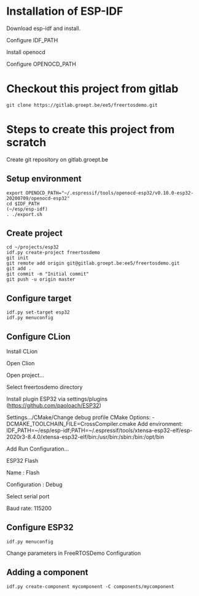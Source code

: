 # Installation of ESP-IDF

Download esp-idf and install.

Configure IDF_PATH

Install openocd

Configure OPENOCD_PATH

# Checkout this project from gitlab

```shell
git clone https://gitlab.groept.be/ee5/freertosdemo.git
```

# Steps to create this project from scratch

Create git repository on gitlab.groept.be

## Setup environment

```
export OPENOCD_PATH="~/.espressif/tools/openocd-esp32/v0.10.0-esp32-20200709/openocd-esp32"
cd $IDF_PATH
(~/esp/esp-idf)
. ./export.sh
```

## Create project

```
cd ~/projects/esp32
idf.py create-project freertosdemo
git init
git remote add origin git@gitlab.groept.be:ee5/freertosdemo.git
git add .
git commit -m "Initial commit"
git push -u origin master
```

## Configure target

```
idf.py set-target esp32
idf.py menuconfig
```
## Configure CLion

Install CLion

Open Clion

Open project...

Select freertosdemo directory

Install plugin ESP32 via settings/plugins
(https://github.com/paoloach/ESP32)

Settings.../CMake/Change debug profile
CMake Options: -DCMAKE_TOOLCHAIN_FILE=CrossCompiler.cmake
Add environment: IDF_PATH=~/esp/esp-idf;PATH=~/.espressif/tools/xtensa-esp32-elf/esp-2020r3-8.4.0/xtensa-esp32-elf/bin:/usr/bin:/sbin:/bin:/opt/bin

Add Run Configuration...

ESP32 Flash

Name : Flash

Configuration : Debug

Select serial port

Baud rate: 115200

## Configure ESP32

```
idf.py menuconfig
```
Change parameters in FreeRTOSDemo Configuration

## Adding a component

```
idf.py create-component mycomponent -C components/mycomponent
```
